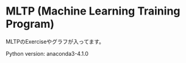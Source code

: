 # MLTP (Machine Learning Training Program)

MLTPのExerciseやグラフが入ってます。

Python version: anaconda3-4.1.0